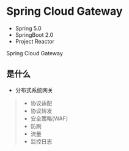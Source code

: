 # Spring Cloud Gateway

- Spring 5.0
- SpringBoot 2.0
- Project Reactor 

Spring Cloud Gateway 

## 是什么

- 分布式系统网关

> - 协议适配
> - 协议转发
> - 安全策略(WAF)
> - 防刷
> - 流量
> - 监控日志

